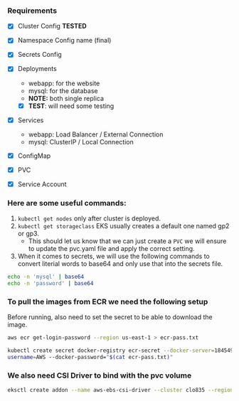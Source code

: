 ### Requirements
- [x] Cluster Config **TESTED**
- [x] Namespace Config name (final)
- [x] Secrets Config
- [x] Deployments
    - webapp: for the website
    - mysql: for the database
    - **NOTE:** both single replica
    - [x] **TEST**: will need some testing
- [x] Services
    - webapp: Load Balancer / External Connection
    - mysql: ClusterIP / Local Connection
- [x] ConfigMap
- [x] PVC
- [x] Service Account


### Here are some useful commands:
1. `kubectl get nodes` only after cluster is deployed.
2. `kubectl get storageclass` EKS usually creates a default one named gp2 or gp3.
    - This should let us know that we can just create a `PVC` we will ensure to update the pvc.yaml file and apply the correct setting.
3. When it comes to secrets, we will use the following commands to convert literial words to base64 and only use that into the secrets file.

```bash
echo -n 'mysql' | base64
echo -n 'password' | base64
```

### To pull the images from ECR we need the following setup
Before running, also need to set the secret to be able to download the image.

```bash
aws ecr get-login-password --region us-east-1 > ecr-pass.txt
```

```bash
kubectl create secret docker-registry ecr-secret --docker-server=184549016595.dkr.ecr.us-east-1.amazonaws.com --docker-
username=AWS --docker-password="$(cat ecr-pass.txt)"
```

### We also need CSI Driver to bind with the pvc volume

```bash
eksctl create addon --name aws-ebs-csi-driver --cluster clo835 --region us-east-1 --force
```
